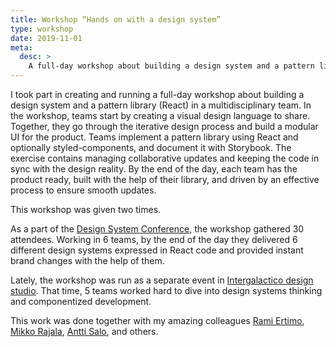 ```yaml
---
title: Workshop “Hands on with a design system”
type: workshop
date: 2019-11-01
meta:
  desc: >
    A full-day workshop about building a design system and a pattern library in a multidisciplinary team
---
```


I took part in creating and running a full-day workshop about building a design system and a pattern library (React) in a multidisciplinary team. In the workshop, teams start by creating a visual design language to share. Together, they go through the iterative design process and build a modular UI for the product. Teams implement a pattern library using React and optionally styled-components, and document it with Storybook. The exercise contains managing collaborative updates and keeping the code in sync with the design reality. By the end of the day, each team has the product ready, built with the help of their library, and driven by an effective process to ensure smooth updates.

This workshop was given two times.

As a part of the [Design System Conference](https://dsconference.com/ws-intergalactico/), the workshop gathered 30 attendees. Working in 6 teams, by the end of the day they delivered 6 different design systems expressed in React code and provided instant brand changes with the help of them.

Lately, the workshop was run as a separate event in [Intergalactico design studio](https://www.intergalactico.io/). That time, 5 teams worked hard to dive into design systems thinking and componentized development.

This work was done together with my amazing colleagues [Rami Ertimo](https://www.linkedin.com/in/rami-ertimo/), [Mikko Rajala](https://www.linkedin.com/in/mikko-rajala/), [Antti Salo](https://www.linkedin.com/in/antti-salo-10063295/), and others.

